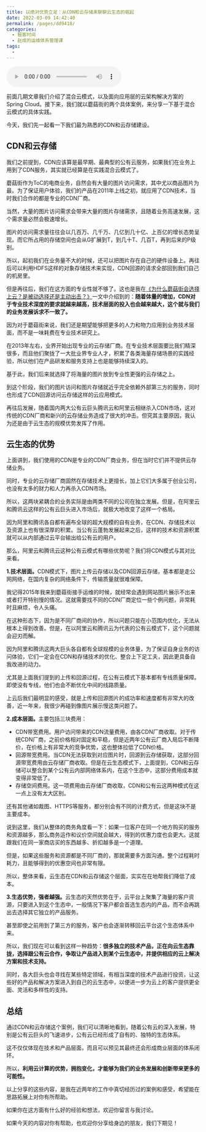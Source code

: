 ```yaml
---
title: 以绝对优势立足：从CDN和云存储来聊聊云生态的崛起
date: 2022-03-09 14:42:40
permalink: /pages/dd9418/
categories:
  - 极客时间
  - 赵成的运维体系管理课
tags:
  - 
---
```

<audio title="35.以绝对优势立足：从CDN和云存储来聊聊云生态的崛起" src="https://static001.geekbang.org/resource/audio/a6/c1/a6003e078ab1ae45861b8931d2b8f4c1.mp3" controls="controls"></audio> 
<p>前面几期文章我们介绍了混合云模式，以及面向应用层的云架构解决方案的Spring Cloud。接下来，我们就以蘑菇街的两个具体案例，来分享一下基于混合云模式的具体实践。</p>
<p>今天，我们先一起看一下我们最为熟悉的CDN和云存储建设。</p>
<h2>CDN和云存储</h2>
<p>我们之前提到，CDN应该算是最早期、最典型的公有云服务，如果我们在业务上用到了CDN服务，其实就已经算是在实践混合云模式了。</p>
<p>蘑菇街作为ToC的电商业务，自然会有大量的图片访问需求，其中尤以商品图片为最。为了保证用户体验，我们的产品在2011年上线之初，就应用了CDN技术，当时我们合作的都是专业的CDN厂商。</p>
<p>当然，大量的图片访问需求会带来大量的图片存储需求，且随着业务高速发展，这个需求量必然会极速增长。</p>
<p>图片的访问需求量往往会以几百万、几千万、几亿到几十亿、上百亿的增长态势呈现。而它所占用的存储空间也会从G扩展到T，到几十T、几百T，再到后来的P级别。</p>
<p>所以，起初我们在业务量不大的时候，还可以把图片存在自己的硬件设备上。再往后可以利用HDFS这样的对象存储技术来实现，CDN回源的请求全部回到我们自己的机房里。</p>
<p>但是再往后，我们在这方面的专业性就不够了。这也是我在<a href="http://time.geekbang.org/column/article/3633">《为什么蘑菇街会选择上云？是被动选择还是主动出击？》</a>一文中介绍到的：<strong>随着体量的增加，CDN对于专业技术深度的要求就越来越高，技术层面的投入也会越来越大，这个就与我们的业务发展诉求不一致了。</strong></p>
<p>因为对于蘑菇街来说，我们还是期望能够把更多的人力和物力应用到业务技术层面，而不是一味耗费在专业技术研究上。</p>
<p>在2013年左右，业界开始出现专业的云存储厂商。在专业技术层面要比我们精深很多，而且他们聚拢了一大批业界专业人才，积累了各类海量存储场景的实践经验，所以他们在产品研发和服务支持上也是能够持续深入的。</p>
<p>基于此，我们后来就选择了将海量的图片放到专业性更强的云存储之上。</p>
<p>到这个阶段，我们的图片访问和图片存储就近乎完全依赖外部第三方的服务，同时也形成了CDN回源访问云存储这样的云应用模式。</p>
<p>再往后发展，随着国内两大公有云巨头腾讯云和阿里云相继杀入CDN市场，这对传统的CDN厂商和新兴的云存储业务造成了很大的冲击。但究其主要原因，我认为还是由于云生态的规模优势发挥了作用。</p>
<!-- [[[read_end]]] -->
<h2>云生态的优势</h2>
<p>上面讲到，我们使用的CDN是专业的CDN厂商业务，但在当时它们并不提供云存储业务。</p>
<p>同时，专业的云存储厂商固然在存储技术上更擅长，加上它们大多属于创业公司，也没有太多的财力和人力再杀入CDN市场。</p>
<p>所以，这两块紧耦合的业务实际是由两类不同的公司在独立发展。但是，在阿里云和腾讯云这样的公有云巨头进入市场后，就极大地改变了这样一个格局。</p>
<p>因为阿里和腾讯各自都有遍布全球的超大规模的自有业务，在CDN、存储技术以及资源上也有很深厚的积累。当公有云蓬勃发展起来之后，这样的技术和资源积累就可以从内部通过云平台输出给公有云的用户。</p>
<p>那么，阿里云和腾讯云这种公有云模式有哪些优势呢？我们将CDN模式与其对比来看。</p>
<p><strong>1.技术层面。</strong>CDN模式下，图片上传云存储以及CDN回源云存储，基本都是走公网网络，在国内复杂的网络条件下，传输质量就很难保障。</p>
<p>我记得2015年我来到蘑菇街接手运维的时候，就经常会遇到网站图片展示不出来或者打开特别慢的情况。这就需要找不同的CDN厂商定位一些个例问题，非常耗时且麻烦，令人头痛。</p>
<p>在这种形态下，因为是不同厂商间的协作，所以问题只能在小范围内优化，无法从根本上得到改善。但是，在以阿里云和腾讯云为代表的公有云模式下，这个问题就会迎刃而解。</p>
<p>因为阿里和腾讯这两大巨头各自都有全球规模的业务体量，为了保证自身业务的访问体验，它们一定会在CDN和存储技术的优化、整合上下足工夫，因此更具备自我改进的动力。</p>
<p>尤其是上面我们提到的上传和回源过程，在公有云模式下基本都有专线质量保障。即使没有专线，他们也会不断优化中间的线路质量。</p>
<p>上云后我们最明显的感受，就是上传和回源图片的成功率和速度都有非常大的改善，近一年来，我很少再碰到像图片展示慢这类问题了。</p>
<p><strong>2.成本层面。</strong>主要包括三块费用：</p>
<ul>
<li>CDN带宽费用。用户访问带来的CDN流量费用，由各CDN厂商收取。对于传统CDN厂商，之前价格相对固定和平稳，但是近两年公有云厂商入局后不断降价，在价格上有非常大的竞争优势，这也整体拉低了CDN价格。</li>
<li>回源带宽费用。当CDN无法获取到对应图片时，回源到云存储获取，这部分回源带宽费用由云存储厂商收取。但是在云生态模式下，上面提到，CDN和云存储可以整合到某个公有云内部网络体系内，在这个生态中，这部分费用成本就变得非常低了。</li>
<li>存储空间费用。这一项费用由云存储厂商收取，CDN和公有云这两种模式在这一点上没有太大区别。</li>
</ul>
<p>还有其他诸如裁图、HTTPS等服务，都分别会有不同的计费方式，但是这块不是主要成本。</p>
<p>说到这里，我们从整体的商务角度看一下：如果一位客户在同一个地方购买的服务和资源越多，那么商务运作和议价空间就会越大，得到的优惠力度也会更大。这就跟我们在同一家商店买的东西越多、折扣越多是一个道理。</p>
<p>但是，如果这些服务和资源都是不同厂商的，那就需要多方面沟通。整个过程耗时耗力，且能够得到的优惠空间也非常有限。</p>
<p>所以，整体来看，云生态在CDN和云存储这个层面，实实在在地帮我们降低了成本。</p>
<p><strong>3.生态优势，强者越强。</strong>云生态的天然优势在于，云平台上聚集了海量的客户资源，只要进入到这个生态中，一般情况下客户都会首选生态内的产品，而不会再跳出去选择其它独立的产品服务。</p>
<p>甚至即使之前用到了第三方的服务，客户也会逐渐转移回云平台这个生态体系中来。</p>
<p>所以，我们现在可以看到这样一种趋势：<strong>很多独立的技术产品，正在向云生态靠拢，选择跟公有云合作，争取让产品进入到某个云生态中，并提供相应的云上解决方案和技术支持。</strong></p>
<p>同时，各大巨头也会寻找在某些特定领域，有相当深度的技术产品进行投资，让这些好的产品和解决方案进入到自己的云生态中，以便进一步为云上的客户提供更全面、灵活和多样性的支持。</p>
<h2>总结</h2>
<p>通过CDN和云存储这个案例，我们可以清晰地看到，随着公有云的深入发展，特别是公有云巨头的飞速进步，公有云已经形成了自有的、独特的生态体系。</p>
<p>这不仅仅体现在技术和产品层面，而且可以预见其最终还会形成商业层面的体系闭环。</p>
<p>所以，<strong>利用云计算的优势，拥抱变化，才能够为我们的业务发展和创新带来更多的可能性。</strong></p>
<p>以上分享的这些内容，是我在近两年的工作中真切经历过的案例和感受，希望能在思路拓展上对你有所帮助。</p>
<p>如果你在这方面有什么好的经验和想法，欢迎你留言与我讨论。</p>
<p>如果今天的内容对你有帮助，也欢迎你分享给身边的朋友，我们下期见！</p>
<p></p>
